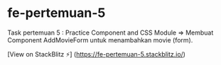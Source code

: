 # fe-pertemuan-5

Task pertemuan 5 : Practice Component and CSS Module => Membuat Component AddMovieForm untuk menambahkan movie (form).

[View on StackBlitz ⚡️]
(https://fe-pertemuan-5.stackblitz.io/)